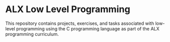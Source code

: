 # ALX Low Level Programming

This repository contains projects, exercises, and tasks associated with low-level programming using the C programming language as part of the ALX programming curriculum.
